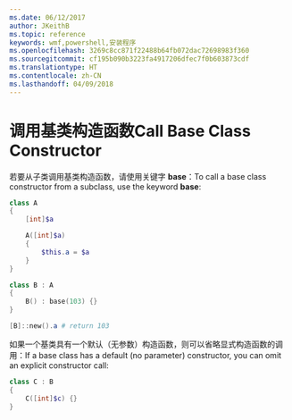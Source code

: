 ```yaml
---
ms.date: 06/12/2017
author: JKeithB
ms.topic: reference
keywords: wmf,powershell,安装程序
ms.openlocfilehash: 3269c8cc871f22488b64fb072dac72698983f360
ms.sourcegitcommit: cf195b090b3223fa4917206dfec7f0b603873cdf
ms.translationtype: HT
ms.contentlocale: zh-CN
ms.lasthandoff: 04/09/2018
---
```

# <a name="call-base-class-constructor"></a><span data-ttu-id="c459d-102">调用基类构造函数</span><span class="sxs-lookup"><span data-stu-id="c459d-102">Call Base Class Constructor</span></span>

<span data-ttu-id="c459d-103">若要从子类调用基类构造函数，请使用关键字 **base**：</span><span class="sxs-lookup"><span data-stu-id="c459d-103">To call a base class constructor from a subclass, use the keyword **base**:</span></span>

```powershell
class A
{
    [int]$a

    A([int]$a)
    {
        $this.a = $a
    }
}

class B : A
{
    B() : base(103) {}
}

[B]::new().a # return 103
```

<span data-ttu-id="c459d-104">如果一个基类具有一个默认（无参数）构造函数，则可以省略显式构造函数的调用：</span><span class="sxs-lookup"><span data-stu-id="c459d-104">If a base class has a default (no parameter) constructor, you can omit an explicit constructor call:</span></span>

```powershell
class C : B
{
    C([int]$c) {}
}
```